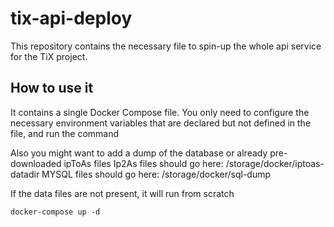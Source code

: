 # tix-api-deploy
This repository contains the necessary file to spin-up the whole api service for the TiX project.

## How to use it
It contains a single Docker Compose file. You only need to configure the
necessary environment variables that are declared but not defined in the file,
and run the command

Also you might want to add a dump of the database or already pre-downloaded ipToAs files
Ip2As files should go here: /storage/docker/iptoas-datadir
MYSQL files should go here: /storage/docker/sql-dump

If the data files are not present, it will run from scratch
 
```
docker-compose up -d
```
